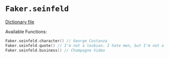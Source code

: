 # `Faker.seinfeld`

[Dictionary file](../src/main/resources/locales/en/seinfeld.yml)

Available Functions:  
```kotlin
Faker.seinfeld.character() // George Costanza
Faker.seinfeld.quote() // I'm not a lesbian. I hate men, but I'm not a lesbian.
Faker.seinfeld.business() // Champagne Video
```
